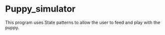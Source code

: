 # Puppy_simulator
 This program uses State patterns to allow the user to feed and play with the puppy.
